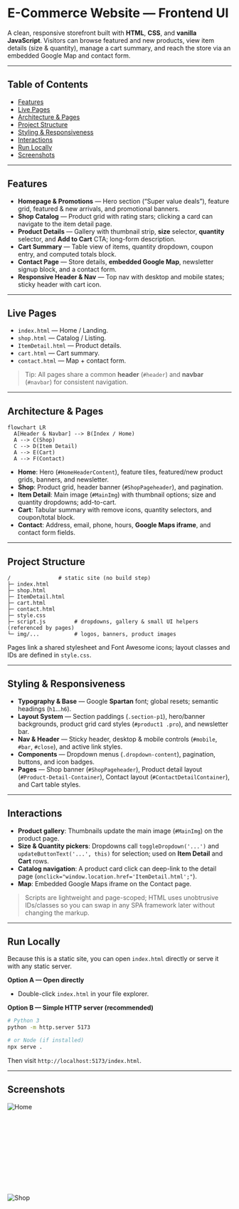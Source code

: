 # **E-Commerce Website — Frontend UI**

A clean, responsive storefront built with **HTML**, **CSS**, and **vanilla JavaScript**. Visitors can browse featured and new products, view item details (size & quantity), manage a cart summary, and reach the store via an embedded Google Map and contact form.&#x20;

---

## **Table of Contents**

* [Features](#features)
* [Live Pages](#live-pages)
* [Architecture & Pages](#architecture--pages)
* [Project Structure](#project-structure)
* [Styling & Responsiveness](#styling--responsiveness)
* [Interactions](#interactions)
* [Run Locally](#run-locally)
* [Screenshots](#screenshots)

---

## **Features**

* **Homepage & Promotions** — Hero section (“Super value deals”), feature grid, featured & new arrivals, and promotional banners.&#x20;
* **Shop Catalog** — Product grid with rating stars; clicking a card can navigate to the item detail page. &#x20;
* **Product Details** — Gallery with thumbnail strip, **size** selector, **quantity** selector, and **Add to Cart** CTA; long-form description.&#x20;
* **Cart Summary** — Table view of items, quantity dropdown, coupon entry, and computed totals block.&#x20;
* **Contact Page** — Store details, **embedded Google Map**, newsletter signup block, and a contact form.&#x20;
* **Responsive Header & Nav** — Top nav with desktop and mobile states; sticky header with cart icon. &#x20;

---

## **Live Pages**

* `index.html` — Home / Landing.&#x20;
* `shop.html` — Catalog / Listing.&#x20;
* `ItemDetail.html` — Product details.&#x20;
* `cart.html` — Cart summary.&#x20;
* `contact.html` — Map + contact form.&#x20;

> Tip: All pages share a common **header** (`#header`) and **navbar** (`#navbar`) for consistent navigation.&#x20;

---

## **Architecture & Pages**

```mermaid
flowchart LR
  A[Header & Navbar] --> B(Index / Home)
  A --> C(Shop)
  C --> D(Item Detail)
  A --> E(Cart)
  A --> F(Contact)
```

* **Home**: Hero (`#HomeHeaderContent`), feature tiles, featured/new product grids, banners, and newsletter.&#x20;
* **Shop**: Product grid, header banner (`#ShopPageheader`), and pagination. &#x20;
* **Item Detail**: Main image (`#MainImg`) with thumbnail options; size and quantity dropdowns; add-to-cart.&#x20;
* **Cart**: Tabular summary with remove icons, quantity selectors, and coupon/total block.&#x20;
* **Contact**: Address, email, phone, hours, **Google Maps iframe**, and contact form fields.&#x20;

---

## **Project Structure**

```
/               # static site (no build step)
├─ index.html
├─ shop.html
├─ ItemDetail.html
├─ cart.html
├─ contact.html
├─ style.css
├─ script.js         # dropdowns, gallery & small UI helpers (referenced by pages)
└─ img/...           # logos, banners, product images
```

Pages link a shared stylesheet and Font Awesome icons; layout classes and IDs are defined in `style.css`. &#x20;

---

## **Styling & Responsiveness**

* **Typography & Base** — Google **Spartan** font; global resets; semantic headings (`h1`…`h6`).&#x20;
* **Layout System** — Section paddings (`.section-p1`), hero/banner backgrounds, product grid card styles (`#product1 .pro`), and newsletter bar.&#x20;
* **Nav & Header** — Sticky header, desktop & mobile controls (`#mobile`, `#bar`, `#close`), and active link styles.&#x20;
* **Components** — Dropdown menus (`.dropdown-content`), pagination, buttons, and icon badges.&#x20;
* **Pages** — Shop banner (`#ShopPageheader`), Product detail layout (`#Product-Detail-Container`), Contact layout (`#ContactDetailContainer`), and Cart table styles.&#x20;

---

## **Interactions**

* **Product gallery**: Thumbnails update the main image (`#MainImg`) on the product page.&#x20;
* **Size & Quantity pickers**: Dropdowns call `toggleDropdown('...')` and `updateButtonText('...', this)` for selection; used on **Item Detail** and **Cart** rows. &#x20;
* **Catalog navigation**: A product card click can deep-link to the detail page (`onclick="window.location.href='ItemDetail.html';"`).&#x20;
* **Map**: Embedded Google Maps iframe on the Contact page.&#x20;

> Scripts are lightweight and page-scoped; HTML uses unobtrusive IDs/classes so you can swap in any SPA framework later without changing the markup.

---

## **Run Locally**

Because this is a static site, you can open `index.html` directly or serve it with any static server.

**Option A — Open directly**

* Double-click `index.html` in your file explorer.

**Option B — Simple HTTP server (recommended)**

```bash
# Python 3
python -m http.server 5173

# or Node (if installed)
npx serve .
```

Then visit `http://localhost:5173/index.html`.

---

## **Screenshots**

![Home](https://github.com/user-attachments/assets/a859b302-9127-44d3-8712-f700f2965248)
<br><br>
<br><br>
<br><br>
<br><br>
<br><br>
<br><br>
![Shop](https://github.com/user-attachments/assets/cb668055-1fa7-4e8a-a4fc-81e108fc07af)








